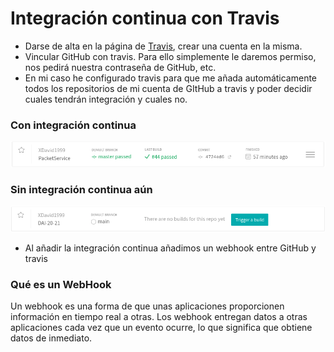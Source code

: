 # Integración continua con Travis

- Darse de alta en la página de [Travis](https://travis-ci.com), crear una cuenta en la misma.
- Vincular GitHub con travis. Para ello simplemente le daremos permiso, nos pedirá nuestra contraseña de GitHub, etc.
- En mi caso he configurado travis para que me añada automáticamente todos los repositorios de mi cuenta de GItHub a travis y poder decidir cuales tendrán integración y cuales no.

### Con integración continua

![conIntegracion](images/im1.png)

### Sin integración continua aún

![sinIntegracion](images/im2.png)

- Al añadir la integración continua añadimos un webhook entre GitHub y travis

### Qué es un WebHook

Un webhook es una forma de que unas aplicaciones proporcionen información en tiempo real a otras. Los webhook entregan datos a otras aplicaciones cada vez que un evento ocurre, lo que significa que obtiene datos de inmediato.
